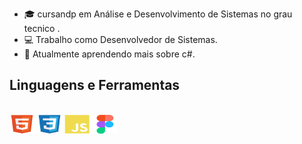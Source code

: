- 🎓 cursandp em Análise e Desenvolvimento de Sistemas no grau tecnico .
- 💻 Trabalho como Desenvolvedor de Sistemas.
- 🌱 Atualmente aprendendo mais sobre  c#.

<!--## Estatísticas do GitHub

![Estatísticas do GitHub](https://github-readme-stats.vercel.app/api?username=anna-carla&show_icons=true&hide_border=false&theme=tokyonight&hide_title=true)-->

## Linguagens e Ferramentas

<div style="display: inline_block"><br>

  <img align="center" alt="Anna-HTML" height="30" width="40" src="https://raw.githubusercontent.com/devicons/devicon/master/icons/html5/html5-original.svg">
  <img align="center" alt="Anna-CSS" height="30" width="40" src="https://raw.githubusercontent.com/devicons/devicon/master/icons/css3/css3-original.svg">
  <img align="center" alt="Anna-Js" height="30" width="40" src="https://raw.githubusercontent.com/devicons/devicon/master/icons/javascript/javascript-plain.svg">

  <img align="center" alt="Anna-HTML" height="30" width="40" src="https://raw.githubusercontent.com/devicons/devicon/master/icons/figma/figma-original.svg">
</div>
<!---
iguin06/iguin06 is a ✨ special ✨ repository because its `README.md` (this file) appears on your GitHub profile.
You can click the Preview link to take a look at your changes.
--->

